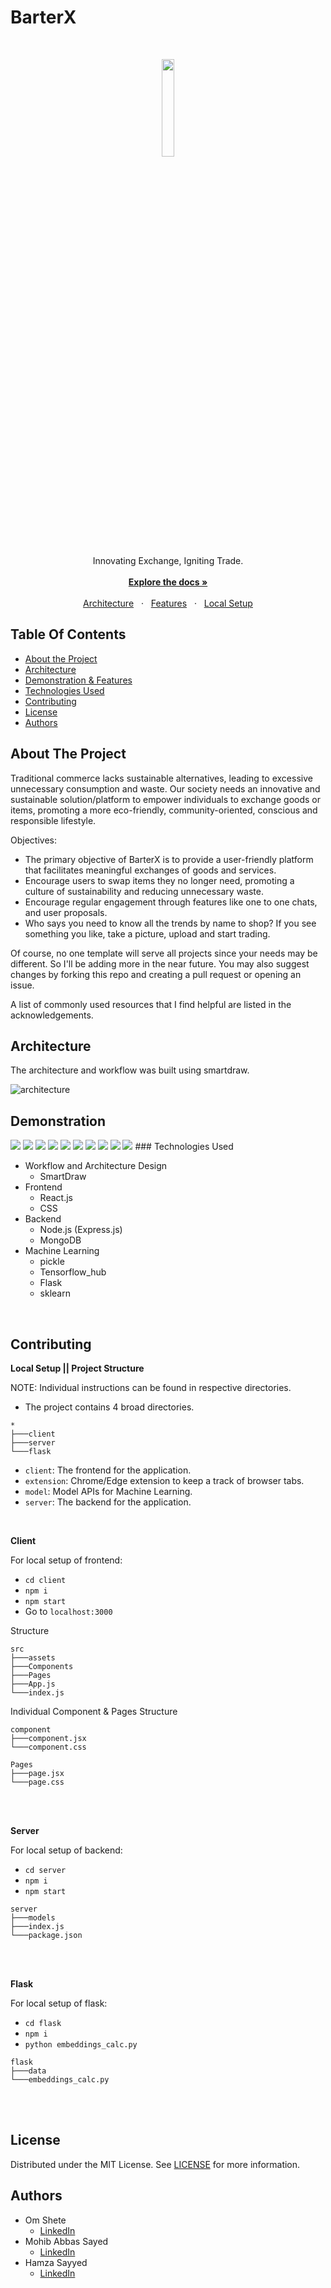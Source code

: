 # BarterX

<br/>

<p align="center">
  <img src="./assets/images/logo_new.png" width="20%" />
</p>

<p align="center">
  Innovating Exchange, Igniting Trade.
  <br />
  <br />
  <a href="#table-of-contents"><b>Explore the docs »</b></a>
  <br />
  <br />
  <a href="#architecture-and-design">Architecture</a>
  &nbsp;&nbsp;·&nbsp;&nbsp;
  <a href="#demonstration">Features</a>
  &nbsp;&nbsp;·&nbsp;&nbsp;
  <a href="#contributing">Local Setup</a>
  <br />
</p>

## Table Of Contents

- [About the Project](#about-the-project)
- [Architecture](#architecture)
- [Demonstration & Features](#demonstration)
- [Technologies Used](#technologies-used)
- [Contributing](#contributing)
- [License](#license)
- [Authors](#authors)

## About The Project

Traditional commerce lacks sustainable alternatives, leading to excessive unnecessary consumption and waste. Our society needs an innovative and sustainable solution/platform to empower individuals to exchange goods or items, promoting a more eco-friendly, community-oriented, conscious and responsible lifestyle.

Objectives:

- The primary objective of BarterX is to provide a user-friendly platform that facilitates meaningful exchanges of goods and services.
- Encourage users to swap items they no longer need, promoting a culture of sustainability and reducing unnecessary waste.
- Encourage regular engagement through features like one to one chats, and user proposals.
- Who says you need to know all the trends by name to shop? If you see something you like, take a picture, upload and start trading.

Of course, no one template will serve all projects since your needs may be different. So I'll be adding more in the near future. You may also suggest changes by forking this repo and creating a pull request or opening an issue.

A list of commonly used resources that I find helpful are listed in the acknowledgements.

## Architecture

The architecture and workflow was built using smartdraw.

<img src="./client/src/assets/architecture.png" alt="architecture">

## Demonstration

  <img src="./assets/demo/IMG-20240804-WA0017.jpg" />
  <img src="./assets/demo/IMG-20240804-WA0016.jpg" />
  <img src="./assets/demo/IMG-20240804-WA0015.jpg" />
  <img src="./assets/demo/IMG-20240804-WA0014.jpg" />
  <img src="./assets/demo//IMG-20240804-WA0020.jpg" />
  <img src="./assets/demo/IMG-20240804-WA0018.jpg" />
  <img src="./assets/demo/IMG-20240804-WA0019.jpg" />
  <img src="./assets/demo/IMG-20240804-WA0022.jpg" />
  <img src="./assets/demo/IMG-20240804-WA0023.jpg" />
  <img src="./assets/demo/IMG-20240804-WA0021.jpg" />
### Technologies Used

- Workflow and Architecture Design
  - SmartDraw
- Frontend
  - React.js
  - CSS
- Backend
  - Node.js (Express.js)
  - MongoDB
- Machine Learning
  - pickle
  - Tensorflow_hub
  - Flask
  - sklearn

<br />

## Contributing

**Local Setup || Project Structure**

NOTE: Individual instructions can be found in respective directories.

- The project contains 4 broad directories.

```
*
├───client
├───server
└───flask
```

- `client`: The frontend for the application.
- `extension`: Chrome/Edge extension to keep a track of browser tabs.
- `model`: Model APIs for Machine Learning.
- `server`: The backend for the application.

<br />

**Client**

For local setup of frontend:

- `cd client`
- `npm i`
- `npm start`
- Go to `localhost:3000`

Structure

```
src
├───assets
├───Components
├───Pages
├───App.js
└───index.js
```

Individual Component & Pages Structure

```
component
├───component.jsx
└───component.css
```

```
Pages
├───page.jsx
└───page.css
```

<br />
<br />

**Server**

For local setup of backend:

- `cd server`
- `npm i`
- `npm start`

```
server
├───models
├───index.js
└───package.json
```

<br />
<br />

**Flask**

For local setup of flask:

- `cd flask`
- `npm i`
- `python embeddings_calc.py`

```
flask
├───data
└───embeddings_calc.py
```

<br />
<br />

## License

Distributed under the MIT License. See [LICENSE](https://github.com/MohibSayed/BarterX/blob/main/LICENSE.md) for more information.

## Authors

- Om Shete
  - [LinkedIn](https://www.linkedin.com/in/om-shete-25748522a/)
- Mohib Abbas Sayed
  - [LinkedIn](https://www.linkedin.com/in/mohib-abbas-sayed-83837422a/?utm_source=share&utm_campaign=share_via&utm_content=profile&utm_medium=android_app)
- Hamza Sayyed
  - [LinkedIn](https://shorturl.at/hjAEI)
